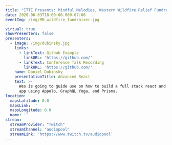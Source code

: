 ```yaml
---
title: "ITTE Presents: Mindful Melodies, Western Wildfire Relief Fundraiser w/Special Guest Stevage"
date: 2020-06-03T18:00:00.000-07:00
eventImg: /img/MM_wildfire_fundraiser.jpg

virtual: true
showPresenters: false
presenters:
  - image: /img/dubinsky.jpg
    links:
      - linkText: Github Example
        linkURL: 'https://github.com/'
      - linkText: Conference Talk Recording
        linkURL: 'https://github.com/'
    name: Daniel Dubinsky
    presentationTitle: Advanced React
    text: >-
      Wes is going to guide use on how to build a full stack react and graphql
      app using Appolo, GraphQL Yoga, and Prisma.
location:
  mapsLatitude: 0.0
  mapsLink: ''
  mapsLongitude: 0.0
  name: ''
stream:
  streamProvider: "Twitch"
  streamChannel: "audiopool"
  streamLink: 'https://www.twitch.tv/audiopool'
---
```

